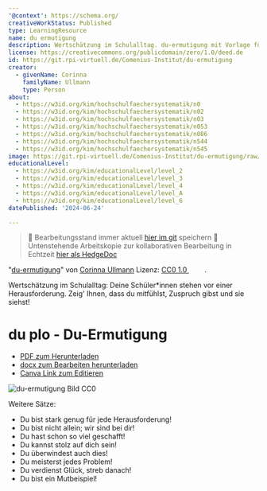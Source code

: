 ```yaml
---
'@context': https://schema.org/
creativeWorkStatus: Published
type: LearningResource
name: du ermutigung
description: Wertschätzung im Schulalltag. du-ermutigung mit Vorlage für Schokoriegel
license: https://creativecommons.org/publicdomain/zero/1.0/deed.de
id: https://git.rpi-virtuell.de/Comenius-Institut/du-ermutigung
creator:
  - givenName: Corinna
    familyName: Ullmann
    type: Person
about:
  - https://w3id.org/kim/hochschulfaechersystematik/n0
  - https://w3id.org/kim/hochschulfaechersystematik/n02
  - https://w3id.org/kim/hochschulfaechersystematik/n03
  - https://w3id.org/kim/hochschulfaechersystematik/n053
  - https://w3id.org/kim/hochschulfaechersystematik/n086
  - https://w3id.org/kim/hochschulfaechersystematik/n544
  - https://w3id.org/kim/hochschulfaechersystematik/n545
image: https://git.rpi-virtuell.de/Comenius-Institut/du-ermutigung/raw/branch/main/du-schaffst-das-uebersicht.jpg
educationalLevel:
  - https://w3id.org/kim/educationalLevel/level_2
  - https://w3id.org/kim/educationalLevel/level_3
  - https://w3id.org/kim/educationalLevel/level_4
  - https://w3id.org/kim/educationalLevel/level_A
  - https://w3id.org/kim/educationalLevel/level_6
datePublished: '2024-06-24'

---
```


> :floppy_disk:   Bearbeitungsstand immer aktuell [hier im git](https://git.rpi-virtuell.de/Comenius-Institut/du-ermutigung) speichern
> :memo: Untenstehende Arbeitskopie zur kollaborativen Bearbeitung in Echtzeit [hier als HedgeDoc](https://pad.gwdg.de/Yd16DZtORYyr6F3NZZ4drA?both)
 
<p class="attribution">"<a target="_blank" rel="noopener noreferrer" href="https://www.inaturalist.org/photos/71812633">du-ermutigung</a>" von <a target="_blank" rel="noopener noreferrer" href="https://www.inaturalist.org/users/2831535">Corinna Ullmann</a> Lizenz: <a target="_blank" rel="noopener noreferrer" href="https://creativecommons.org/publicdomain/zero/1.0/deed.de">CC0 1.0 <img src="https://mirrors.creativecommons.org/presskit/icons/cc.svg" style="height: 1em; margin-right: 0.125em; display: inline;"></img><img src="https://mirrors.creativecommons.org/presskit/icons/zero.svg" style="height: 1em; margin-right: 0.125em; display: inline;"></img></a>.</p>

Wertschätzung im Schulalltag: Deine Schüler*innen stehen vor einer Herausforderung. Zeig' Ihnen, dass du mitfühlst, Zuspruch gibst und sie siehst!

# du plo - Du-Ermutigung
- [PDF zum Herunterladen](https://git.rpi-virtuell.de/Comenius-Institut/du-ermutigung/src/branch/main/schaffst%20das%21%21%21.pdf)
- [docx zum Bearbeiten herunterladen](https://git.rpi-virtuell.de/Comenius-Institut/du-ermutigung/raw/branch/main/schaffst%20das%21%21%21.docx)
- [Canva Link zum Editieren](https://www.canva.com/design/DAGHw9IoR_A/ec2fW0c-pjzzP7aNBm3fBg/edit?utm_content=DAGHw9IoR_A&utm_campaign=designshare&utm_medium=link2&utm_source=sharebutton)

![du-ermutigung Bild CC0](https://git.rpi-virtuell.de/Comenius-Institut/du-ermutigung/raw/branch/main/du-schaffst-das-uebersicht.jpg)


Weitere Sätze: 
* Du bist stark genug für jede Herausforderung!
* Du bist nicht allein; wir sind bei dir!
* Du hast schon so viel geschafft!
* Du kannst stolz auf dich sein!
* Du überwindest auch dies!
* Du meisterst jedes Problem!
* Du verdienst Glück, streb danach!
* Du bist ein Mutbeispiel!